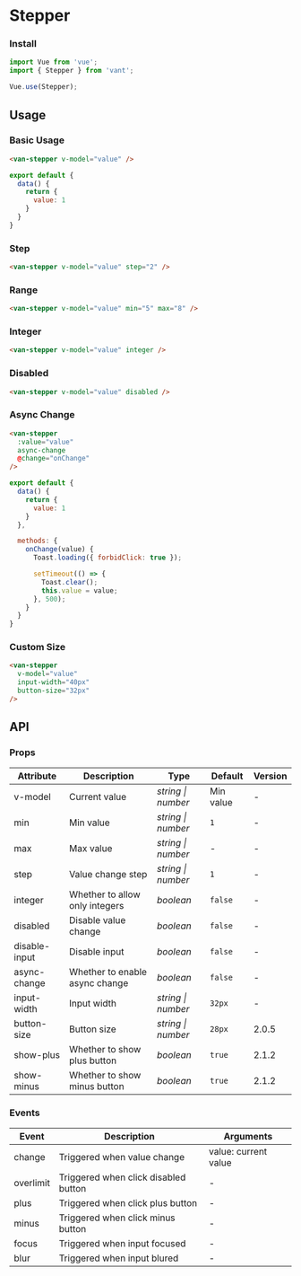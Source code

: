# Stepper

### Install

``` javascript
import Vue from 'vue';
import { Stepper } from 'vant';

Vue.use(Stepper);
```

## Usage

### Basic Usage

```html
<van-stepper v-model="value" />
```

```javascript
export default {
  data() {
    return {
      value: 1
    }
  }
}
```

### Step

```html
<van-stepper v-model="value" step="2" />
```

### Range

```html
<van-stepper v-model="value" min="5" max="8" />
```

### Integer

```html
<van-stepper v-model="value" integer />
```

### Disabled

```html
<van-stepper v-model="value" disabled />
```

### Async Change

```html
<van-stepper
  :value="value"
  async-change
  @change="onChange"
/>
```

```javascript
export default {
  data() {
    return {
      value: 1
    }
  },

  methods: {
    onChange(value) {
      Toast.loading({ forbidClick: true });

      setTimeout(() => {
        Toast.clear();
        this.value = value;
      }, 500);
    }
  }
}
```

### Custom Size

```html
<van-stepper
  v-model="value"
  input-width="40px"
  button-size="32px"
/>
```

## API

### Props

| Attribute | Description | Type | Default | Version |
|------|------|------|------|------|
| v-model | Current value | *string \| number* | Min value | - |
| min | Min value | *string \| number* | `1` | - |
| max | Max value | *string \| number* | - | - |
| step | Value change step | *string \| number* | `1` | - |
| integer | Whether to allow only integers | *boolean* | `false` | - |
| disabled | Disable value change | *boolean* | `false` | - |
| disable-input | Disable input | *boolean* | `false` | - |
| async-change | Whether to enable async change | *boolean* | `false` | - | - |
| input-width | Input width | *string \| number* | `32px` | - |
| button-size | Button size | *string \| number* | `28px` | 2.0.5 |
| show-plus | Whether to show plus button | *boolean* | `true` | 2.1.2 |
| show-minus | Whether to show minus button | *boolean* | `true` | 2.1.2 |

### Events

| Event | Description | Arguments |
|------|------|------|
| change | Triggered when value change | value: current value |
| overlimit | Triggered when click disabled button | - |
| plus | Triggered when click plus button | - |
| minus | Triggered when click minus button | - |
| focus | Triggered when input focused | - |
| blur | Triggered when input blured | - |
